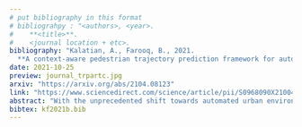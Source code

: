 ```yaml
---
# put bibliography in this format
# bibliograhpy : "<authors>, <year>.
#    **<title>**.
#    <journal location + etc>.
bibliography: "Kalatian, A., Farooq, B., 2021.
  **A context-aware pedestrian trajectory prediction framework for automated vehicles**. Transportation Research Part C: Emerging Technologies." # surround Title with **<title>**
date: 2021-10-25
preview: journal_trpartc.jpg
arxiv: "https://arxiv.org/abs/2104.08123"
link: "https://www.sciencedirect.com/science/article/pii/S0968090X21004423"
abstract: "With the unprecedented shift towards automated urban environments in recent years, a new paradigm is required to study pedestrian behaviour. Studying pedestrian behaviour in futuristic scenarios requires modern data sources that consider both the Automated Vehicle (AV) and pedestrian perspectives. Current open datasets on AVs predominantly fail to account for the latter, as they do not include an adequate number of events and associated details that involve pedestrian and vehicle interactions. To address this issue, we propose using Virtual Reality (VR) data as a complementary resource to current datasets, which can be designed to measure pedestrian behaviour under specific conditions. In this research, we focus on the context-aware pedestrian trajectory prediction framework for automated vehicles at mid-block unsignalized crossings. For this purpose, we develop a novel multi-input network of Long Short-Term Memory (LSTM) and fully connected dense layers. In addition to past trajectories, the proposed framework incorporates pedestrian head orientations and distance to the upcoming vehicles as sequential input data. By merging the sequential data with contextual information of the environment, we train a model to predict the future pedestrian trajectory. Our results show that the prediction error is reduced by considering contextual information extracted from the crossing environment, as well as the addition of time-series behavioural information to the model. To analyze the application of the methods to real AV data, the proposed framework is trained and applied to pedestrian trajectories extracted from an open-access video dataset. Finally, by implementing a game theory-based model interpretability method, we provide detailed insights and propose recommendations to improve the current automated vehicle sensing systems from a pedestrian-oriented point of view."
bibtex: kf2021b.bib
---
```

